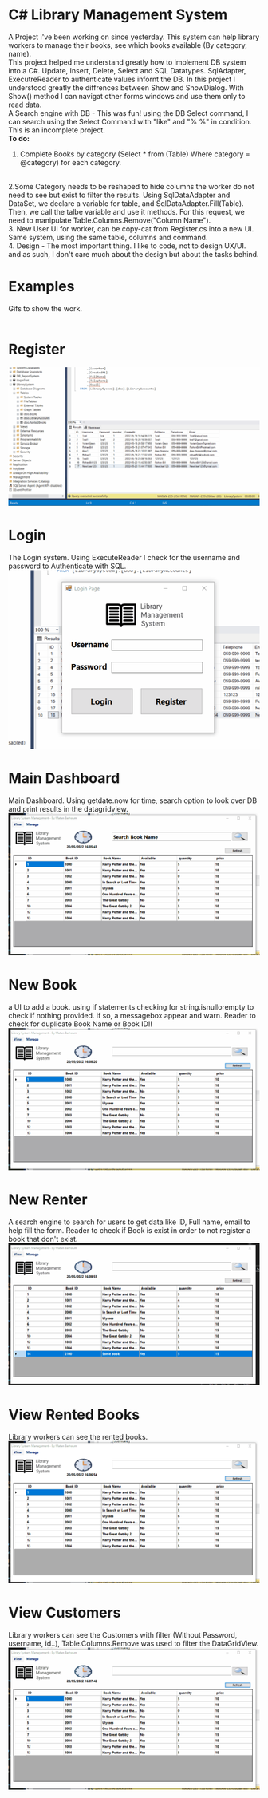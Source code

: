 # C# Library Management System 

A Project i've been working on since yesterday. This system can help library workers to manage their books, see which books available (By category, name).
<br>
This project helped me understand greatly how to implement DB system into a C#. Update, Insert, Delete, Select and SQL Datatypes. SqlAdapter, ExecutreReader to authenticate values infornt the DB. 
In this project I understood greatly the diffrences between Show and ShowDialog. With Show() method I can navigat other forms windows and use them only to read data.
<br>
A Search engine with DB - This was fun! using the DB Select command, I can search using the Select Command with "like" and "% %" in condition. 
<br>
This is an incomplete project.
<br>
<b> To do: </b>
1. Complete Books by category (Select * from (Table) Where category = @category) for each category.
<br>
2.Some Category needs to be reshaped to hide columns the worker do not need to see but exist to filter the results. Using SqlDataAdapter and DataSet, we declare a 
variable for table, and SqlDataAdapter.Fill(Table). Then, we call the talbe variable and use it methods.  For this request, we need to manipulate Table.Columns.Remove("Column Name").
<br>
3. New User UI for worker, can be copy-cat from Register.cs into a new UI. Same system, using the same table, columns and command.
<br>
4. Design - The most important thing. I like to code, not to design UX/UI. and as such, I don't care much about the design but about the tasks behind.
<br>

<h1> Examples </h1>
Gifs to show the work.
<br>
<br>
<h1> Register </h1>
<img src="Register.gif">

<h1> Login </h1>
The Login system. Using ExecuteReader I check for the username and password to Authenticate with SQL.
<img src="Login.gif">

<h1> Main Dashboard </h1>
Main Dashboard. Using getdate.now for time, search option to look over DB and print results in the datagridview.
<img src="Main_Dashboard.gif">

<h1> New Book </h1>
a UI to add a book. using if statements checking for string.isnullorempty to check if nothing provided. if so, a messagebox appear and warn. 
Reader to check for duplicate Book Name or Book ID!!
<img src="New_Book.gif">

<h1> New Renter </h1>
A search engine to search for users to get data like ID, Full name, email to help fill the form.
Reader to check if Book is exist in order to not register a book that don't exist.
<img src="New_Renter.gif">

<h1> View Rented Books </h1>
Library workers can see the rented books.
<img src="View_Section.gif">

<h1> View Customers </h1>
Library workers can see the Customers with filter (Without Password, username, id..), Table.Columns.Remove was used to filter the DataGridView.
<img src="View_Customer.gif">
